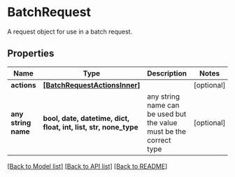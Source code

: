 # BatchRequest

A request object for use in a batch request.

## Properties
Name | Type | Description | Notes
------------ | ------------- | ------------- | -------------
**actions** | [**[BatchRequestActionsInner]**](BatchRequestActionsInner.md) |  | [optional] 
**any string name** | **bool, date, datetime, dict, float, int, list, str, none_type** | any string name can be used but the value must be the correct type | [optional]

[[Back to Model list]](../README.md#documentation-for-models) [[Back to API list]](../README.md#documentation-for-api-endpoints) [[Back to README]](../README.md)


